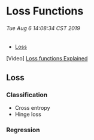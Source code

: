 # Loss Functions <!-- omit in toc -->

###### Tue Aug 6 14:08:34 CST 2019 <!-- omit in toc -->

- [Loss](#loss)

[Video] [Loss functions Explained](https://www.youtube.com/watch?v=IVVVjBSk9N0)

## Loss
### Classification
- Cross entropy
- Hinge loss
### Regression
